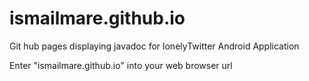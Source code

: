 # ismailmare.github.io
Git hub pages displaying javadoc for lonelyTwitter Android Application

Enter "ismailmare.github.io" into your web browser url

